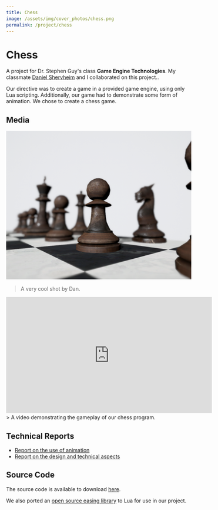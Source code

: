 ```yaml
---
title: Chess
image: /assets/img/cover_photos/chess.png
permalink: /project/chess
---
```


# Chess

A project for Dr. Stephen Guy's class **Game Engine Technologies**. My classmate [Daniel Shervheim](https://danielshervheim.com/) and I collaborated on this project..

Our directive was to create a game in a provided game engine, using only Lua scripting. Additionally, our game had to demonstrate some form of animation. We chose to create a chess game.

## Media
![beauty shot](/assets/img/cover_photos/chess.png)
> A very cool shot by Dan.

<iframe width="560" height="315" src="https://www.youtube.com/embed/CiJlOMVO5M8" frameborder="0" allow="accelerometer; autoplay; encrypted-media; gyroscope; picture-in-picture" allowfullscreen></iframe>
> A video demonstrating the gameplay of our chess program.

## Technical Reports

- [Report on the use of animation](/project/chess/technical-report-1)
- [Report on the design and technical aspects](/project/chess/technical-report-2)

## Source Code

The source code is available to download [here](https://github.com/tienpdinh/3D-Chess).

We also ported an [open source easing library](https://github.com/nicolausYes/easing-functions/blob/master/src/easing.cpp) to Lua for use in our project.

